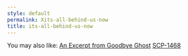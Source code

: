 ```yaml
---
style: default
permalink: Xits-all-behind-us-now
title: its-all-behind-us-now
---
```

You may also like:
[An Excerpt from Goodbye Ghost](http://scp-wiki.net/an-excerpt-from-goodbye-ghost)
[SCP-1468](http://scp-wiki.net/scp-1468)